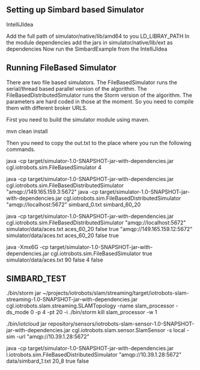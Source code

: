 Setting up Simbard based Simulator
---------------------------------

IntelliJIdea

Add the full path of simulator/native/lib/amd64 to you LD_LIBRAY_PATH
In the module dependencies add the jars in simulator/native/lib/ext as dependencies 
Now run the SimbardExample from the IntelliJIdea

Running FileBased Simulator
---------------------------

There are two file based simulators. The FileBasedSimulator runs the serial/thread based parallel version of the algorithm.
The FileBasedDistributedSimulator runs the Storm version of the algorithm. The parameters are hard coded in those at the moment. 
So you need to compile them with different broker URLS. 

First you need to build the simulator module using maven. 
 
mvn clean install

Then you need to copy the out.txt to the place where you run the following commands.

java -cp target/simulator-1.0-SNAPSHOT-jar-with-dependencies.jar cgl.iotrobots.sim.FileBasedSimulator 4

java -cp target/simulator-1.0-SNAPSHOT-jar-with-dependencies.jar cgl.iotrobots.sim.FileBasedDistributedSimulator "amqp://149.165.159.3:5672"
java -cp target/simulator-1.0-SNAPSHOT-jar-with-dependencies.jar cgl.iotrobots.sim.FileBasedDistributedSimulator "amqp://localhost:5672" simbard_0.txt simbard_60_20

java -cp target/simulator-1.0-SNAPSHOT-jar-with-dependencies.jar cgl.iotrobots.sim.FileBasedDistributedSimulator "amqp://localhost:5672" simulator/data/aces.txt aces_60_20 false true
"amqp://149.165.159.12:5672" simulator/data/aces.txt aces_60_20 false true

java -Xmx6G -cp target/simulator-1.0-SNAPSHOT-jar-with-dependencies.jar cgl.iotrobots.sim.FileBasedSimulator true simulator/data/aces.txt 90 false 4 false

SIMBARD_TEST
------------
./bin/storm jar ~/projects/iotrobots/slam/streaming/target/iotrobots-slam-streaming-1.0-SNAPSHOT-jar-with-dependencies.jar cgl.iotrobots.slam.streaming.SLAMTopology -name slam_processor -ds_mode 0 -p 4 -pt 20 -i
./bin/storm kill slam_processor -w 1

./bin/iotcloud jar repository/sensors/iotrobots-slam-sensor-1.0-SNAPSHOT-jar-with-dependencies.jar cgl.iotrobots.slam.sensor.SlamSensor -s local -sim -url "amqp://10.39.1.28:5672"


 java -cp target/simulator-1.0-SNAPSHOT-jar-with-dependencies.jar l.iotrobots.sim.FileBasedDistributedSimulator "amqp://10.39.1.28:5672" data/simbard_1.txt 20_8 true false